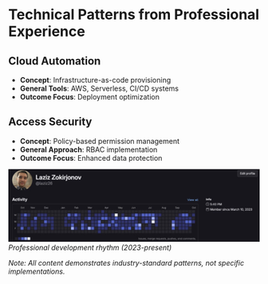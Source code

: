 # Technical Patterns from Professional Experience

## Cloud Automation
- **Concept**: Infrastructure-as-code provisioning
- **General Tools**: AWS, Serverless, CI/CD systems
- **Outcome Focus**: Deployment optimization

## Access Security
- **Concept**: Policy-based permission management
- **General Approach**: RBAC implementation
- **Outcome Focus**: Enhanced data protection

![Development Activity](development-rhythm.jpg)
*Professional development rhythm (2023-present)*

*Note: All content demonstrates industry-standard patterns, not specific implementations.*
